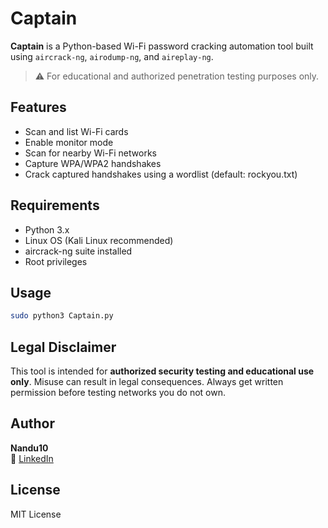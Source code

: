 # Captain

**Captain** is a Python-based Wi-Fi password cracking automation tool built using `aircrack-ng`, `airodump-ng`, and `aireplay-ng`.

> ⚠️ For educational and authorized penetration testing purposes only.

## Features

- Scan and list Wi-Fi cards
- Enable monitor mode
- Scan for nearby Wi-Fi networks
- Capture WPA/WPA2 handshakes
- Crack captured handshakes using a wordlist (default: rockyou.txt)

## Requirements

- Python 3.x
- Linux OS (Kali Linux recommended)
- aircrack-ng suite installed
- Root privileges

## Usage

```bash
sudo python3 Captain.py
```

## Legal Disclaimer

This tool is intended for **authorized security testing and educational use only**. Misuse can result in legal consequences. Always get written permission before testing networks you do not own.

## Author

**Nandu10**  
🔗 [LinkedIn](https://linkedin.com/in/nandu-krishna-)

## License

MIT License
